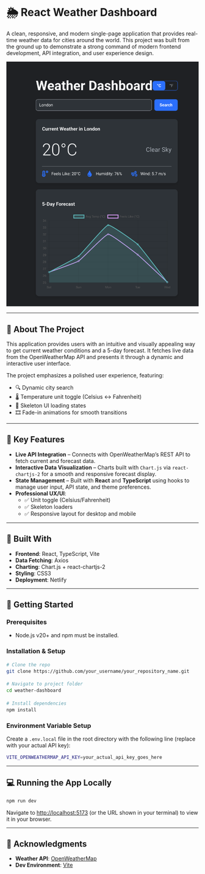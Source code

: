 # 🌦️ React Weather Dashboard

A clean, responsive, and modern single-page application that provides real-time weather data for cities around the world. This project was built from the ground up to demonstrate a strong command of modern frontend development, API integration, and user experience design.

![screenshot](./screenshot.png)

---

## 🧠 About The Project

This application provides users with an intuitive and visually appealing way to get current weather conditions and a 5-day forecast. It fetches live data from the OpenWeatherMap API and presents it through a dynamic and interactive user interface.

The project emphasizes a polished user experience, featuring:

- 🔍 Dynamic city search
- 🌡️ Temperature unit toggle (Celsius ↔ Fahrenheit)
- 🦴 Skeleton UI loading states
- 🎞️ Fade-in animations for smooth transitions

---

## 🔑 Key Features

- **Live API Integration** – Connects with OpenWeatherMap’s REST API to fetch current and forecast data.
- **Interactive Data Visualization** – Charts built with `Chart.js` via `react-chartjs-2` for a smooth and responsive forecast display.
- **State Management** – Built with **React** and **TypeScript** using hooks to manage user input, API state, and theme preferences.
- **Professional UX/UI**:
  - ✅ Unit toggle (Celsius/Fahrenheit)
  - ✅ Skeleton loaders
  - ✅ Responsive layout for desktop and mobile

---

## 🧰 Built With

- **Frontend**: React, TypeScript, Vite
- **Data Fetching**: Axios
- **Charting**: Chart.js + react-chartjs-2
- **Styling**: CSS3
- **Deployment**: Netlify

---

## 🚀 Getting Started

### Prerequisites

- Node.js v20+ and npm must be installed.

### Installation & Setup

```bash
# Clone the repo
git clone https://github.com/your_username/your_repository_name.git

# Navigate to project folder
cd weather-dashboard

# Install dependencies
npm install
```

### Environment Variable Setup

Create a `.env.local` file in the root directory with the following line (replace with your actual API key):

```bash
VITE_OPENWEATHERMAP_API_KEY=your_actual_api_key_goes_here
```

---

## 💻 Running the App Locally

```bash
npm run dev
```

Navigate to [http://localhost:5173](http://localhost:5173) (or the URL shown in your terminal) to view it in your browser.

---

## 📡 Acknowledgments

- **Weather API**: [OpenWeatherMap](https://openweathermap.org/api)
- **Dev Environment**: [Vite](https://vitejs.dev/)
